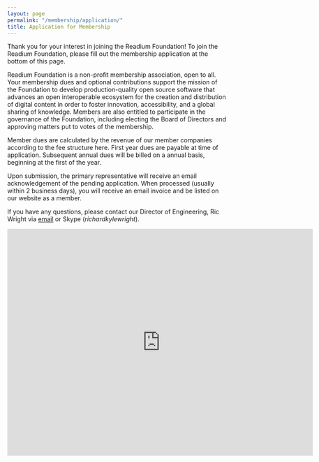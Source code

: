 ```yaml
---
layout: page
permalink: "/membership/application/"
title: Application for Membership
---
```


Thank you for your interest in joining the Readium Foundation! To join the Readium Foundation, please fill out the membership application at the bottom of this page. 

Readium Foundation is a non-profit membership association, open to all. Your membership dues and optional contributions support the mission of the Foundation to develop production-quality open source software that advances an open interoperable ecosystem for the creation and distribution of digital content in order to foster innovation, accessibility, and a global sharing of knowledge. Members are also entitled to participate in the governance of the Foundation, including electing the Board of Directors and approving matters put to votes of the membership.

Member dues are calculated by the revenue of our member companies according to the fee structure here. First year dues are payable at time of application. Subsequent annual dues will be billed on a annual basis, beginning at the first of the year. 

Upon submission, the primary representative will receive an email acknowledgement of the pending application. When processed (usually within 2 business days), you will receive an email invoice and be listed on our website as a member.

If you have any questions, please contact our Director of Engineering, Ric Wright via [email](emailto:rkwright@readium.org) or Skype (*richardkylewright*).

<iframe src="https://docs.google.com/forms/d/e/1FAIpQLScailYPbPU0o1bWBz8tCHoJVLrEHj4tBwIZ9i5Y8ObQYnVPUw/viewform?embedded=true" width="700" height="520" frameborder="0" marginheight="0" marginwidth="0">Loading...</iframe>